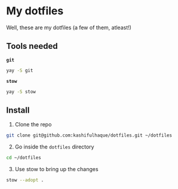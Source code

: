 # My dotfiles

Well, these are my dotfiles (a few of them, atleast!)

## Tools needed
**`git`**
```sh
yay -S git
```

**`stow`**
```sh
yay -S stow
```

## Install
1. Clone the repo
```sh
git clone git@github.com:kashifulhaque/dotfiles.git ~/dotfiles
```
2. Go inside the `dotfiles` directory
```sh
cd ~/dotfiles
```
3. Use stow to bring up the changes
```sh
stow --adopt .
```
